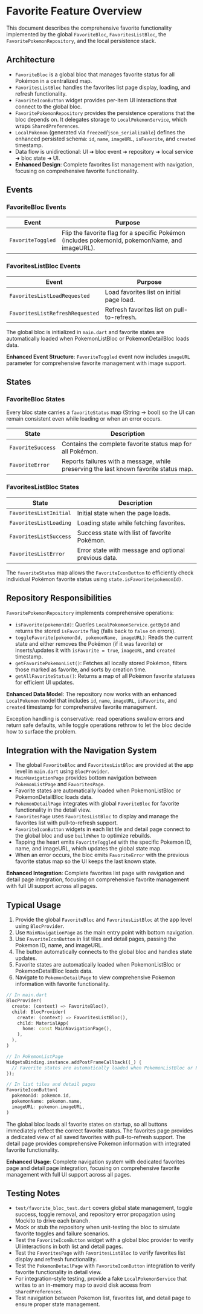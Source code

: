 # Favorite Feature Overview

This document describes the comprehensive favorite functionality implemented by the global `FavoriteBloc`, `FavoritesListBloc`, the `FavoritePokemonRepository`, and the local persistence stack.

## Architecture

- `FavoriteBloc` is a global bloc that manages favorite status for all Pokémon in a centralized map.
- `FavoritesListBloc` handles the favorites list page display, loading, and refresh functionality.
- `FavoriteIconButton` widget provides per-item UI interactions that connect to the global bloc.
- `FavoritePokemonRepository` provides the persistence operations that the bloc depends on. It delegates storage to `LocalPokemonService`, which wraps `SharedPreferences`.
- `LocalPokemon` (generated via `freezed`/`json_serializable`) defines the enhanced persisted schema: `id`, `name`, `imageURL`, `isFavorite`, and `created` timestamp.
- Data flow is unidirectional: UI ➜ bloc event ➜ repository ➜ local service ➜ bloc state ➜ UI.
- **Enhanced Design**: Complete favorites list management with navigation, focusing on comprehensive favorite functionality.

## Events

### FavoriteBloc Events
| Event | Purpose |
| --- | --- |
| `FavoriteToggled` | Flip the favorite flag for a specific Pokémon (includes pokemonId, pokemonName, and imageURL). |

### FavoritesListBloc Events
| Event | Purpose |
| --- | --- |
| `FavoritesListLoadRequested` | Load favorites list on initial page load. |
| `FavoritesListRefreshRequested` | Refresh favorites list on pull-to-refresh. |

The global bloc is initialized in `main.dart` and favorite states are automatically loaded when PokemonListBloc or PokemonDetailBloc loads data.

**Enhanced Event Structure**: `FavoriteToggled` event now includes `imageURL` parameter for comprehensive favorite management with image support.

## States

### FavoriteBloc States
Every bloc state carries a `favoriteStatus` map (String -> bool) so the UI can remain consistent even while loading or when an error occurs.

| State | Description |
| --- | --- |
| `FavoriteSuccess` | Contains the complete favorite status map for all Pokémon. |
| `FavoriteError` | Reports failures with a message, while preserving the last known favorite status map. |

### FavoritesListBloc States
| State | Description |
| --- | --- |
| `FavoritesListInitial` | Initial state when the page loads. |
| `FavoritesListLoading` | Loading state while fetching favorites. |
| `FavoritesListSuccess` | Success state with list of favorite Pokémon. |
| `FavoritesListError` | Error state with message and optional previous data. |

The `favoriteStatus` map allows the `FavoriteIconButton` to efficiently check individual Pokémon favorite status using `state.isFavorite(pokemonId)`.

## Repository Responsibilities

`FavoritePokemonRepository` implements comprehensive operations:

- `isFavorite(pokemonId)`: Queries `LocalPokemonService.getById` and returns the stored `isFavorite` flag (falls back to `false` on errors).
- `toggleFavorite(pokemonId, pokemonName, imageURL)`: Reads the current state and either removes the Pokémon (if it was favorite) or inserts/updates it with `isFavorite = true`, `imageURL`, and `created` timestamp.
- `getFavoritePokemonList()`: Fetches all locally stored Pokémon, filters those marked as favorite, and sorts by creation time.
- `getAllFavoriteStatus()`: Returns a map of all Pokémon favorite statuses for efficient UI updates.

**Enhanced Data Model**: The repository now works with an enhanced `LocalPokemon` model that includes `id`, `name`, `imageURL`, `isFavorite`, and `created` timestamp for comprehensive favorite management.

Exception handling is conservative: read operations swallow errors and return safe defaults, while toggle operations rethrow to let the bloc decide how to surface the problem.

## Integration with the Navigation System

- The global `FavoriteBloc` and `FavoritesListBloc` are provided at the app level in `main.dart` using `BlocProvider`.
- `MainNavigationPage` provides bottom navigation between `PokemonListPage` and `FavoritesPage`.
- Favorite states are automatically loaded when PokemonListBloc or PokemonDetailBloc loads data.
- `PokemonDetailPage` integrates with global `FavoriteBloc` for favorite functionality in the detail view.
- `FavoritesPage` uses `FavoritesListBloc` to display and manage the favorites list with pull-to-refresh support.
- `FavoriteIconButton` widgets in each list tile and detail page connect to the global bloc and use `buildWhen` to optimize rebuilds.
- Tapping the heart emits `FavoriteToggled` with the specific Pokemon ID, name, and imageURL, which updates the global state map.
- When an error occurs, the bloc emits `FavoriteError` with the previous favorite status map so the UI keeps the last known state.

**Enhanced Integration**: Complete favorites list page with navigation and detail page integration, focusing on comprehensive favorite management with full UI support across all pages.

## Typical Usage

1. Provide the global `FavoriteBloc` and `FavoritesListBloc` at the app level using `BlocProvider`.
2. Use `MainNavigationPage` as the main entry point with bottom navigation.
3. Use `FavoriteIconButton` in list tiles and detail pages, passing the Pokemon ID, name, and imageURL.
4. The button automatically connects to the global bloc and handles state updates.
5. Favorite states are automatically loaded when PokemonListBloc or PokemonDetailBloc loads data.
6. Navigate to `PokemonDetailPage` to view comprehensive Pokemon information with favorite functionality.

```dart
// In main.dart
BlocProvider(
  create: (context) => FavoriteBloc(),
  child: BlocProvider(
    create: (context) => FavoritesListBloc(),
    child: MaterialApp(
      home: const MainNavigationPage(),
    ),
  ),
)

// In PokemonListPage
WidgetsBinding.instance.addPostFrameCallback((_) {
  // Favorite states are automatically loaded when PokemonListBloc or PokemonDetailBloc loads data
});

// In list tiles and detail pages
FavoriteIconButton(
  pokemonId: pokemon.id,
  pokemonName: pokemon.name,
  imageURL: pokemon.imageURL,
)
```

The global bloc loads all favorite states on startup, so all buttons immediately reflect the correct favorite status. The favorites page provides a dedicated view of all saved favorites with pull-to-refresh support. The detail page provides comprehensive Pokemon information with integrated favorite functionality.

**Enhanced Usage**: Complete navigation system with dedicated favorites page and detail page integration, focusing on comprehensive favorite management with full UI support across all pages.

## Testing Notes

- `test/favorite_bloc_test.dart` covers global state management, toggle success, toggle removal, and repository error propagation using Mockito to drive each branch.
- Mock or stub the repository when unit-testing the bloc to simulate favorite toggles and failure scenarios.
- Test the `FavoriteIconButton` widget with a global bloc provider to verify UI interactions in both list and detail pages.
- Test the `FavoritesPage` with `FavoritesListBloc` to verify favorites list display and refresh functionality.
- Test the `PokemonDetailPage` with `FavoriteIconButton` integration to verify favorite functionality in detail view.
- For integration-style testing, provide a fake `LocalPokemonService` that writes to an in-memory map to avoid disk access from `SharedPreferences`.
- Test navigation between Pokemon list, favorites list, and detail page to ensure proper state management.
